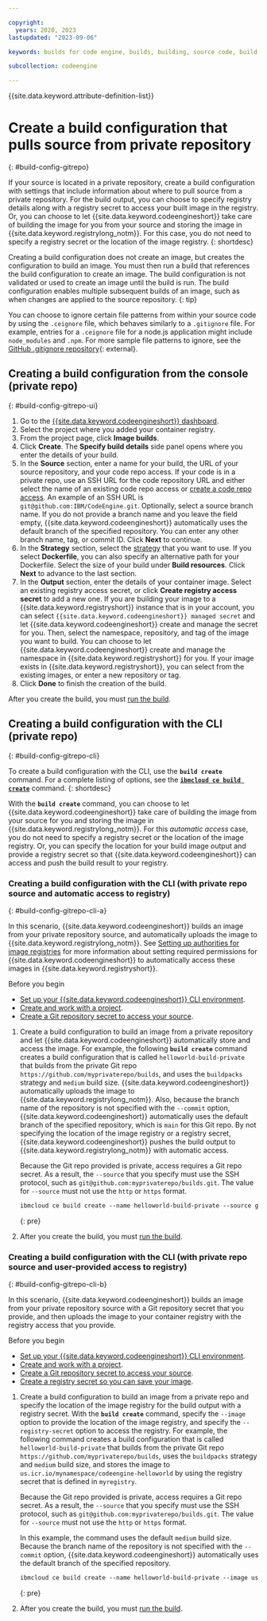 ```yaml
---

copyright:
  years: 2020, 2023
lastupdated: "2023-09-06"

keywords: builds for code engine, builds, building, source code, build run, application image builds for code engine, job image builds for code engine, container image builds with code engine, registry secret, registry access secret

subcollection: codeengine

---
```


{{site.data.keyword.attribute-definition-list}}

# Create a build configuration that pulls source from private repository
{: #build-config-gitrepo}

If your source is located in a private repository, create a build configuration with settings that include information about where to pull source from a private repository. For the build output, you can choose to specify registry details along with a registry secret to access your built image in the registry. Or, you can choose to let {{site.data.keyword.codeengineshort}} take care of building the image for you from your source and storing the image in {{site.data.keyword.registrylong_notm}}. For this case, you do not need to specify a registry secret or the location of the image registry.
{: shortdesc}

Creating a build configuration does not create an image, but creates the configuration to build an image. You must then run a build that references the build configuration to create an image. The build configuration is not validated or used to create an image until the build is run. The build configuration enables multiple subsequent builds of an image, such as when changes are applied to the source repository.
{: tip}

You can choose to ignore certain file patterns from within your source code by using the `.ceignore` file, which behaves similarly to a `.gitignore` file. For example, entries for a `.ceignore` file for a node.js application might include `node_modules` and `.npm`. For more sample file patterns to ignore, see the [GitHub .gitignore repository](https://github.com/github/gitignore){: external}.

## Creating a build configuration from the console (private repo)
{: #build-config-gitrepo-ui}

1. Go to the [{{site.data.keyword.codeengineshort}} dashboard](https://cloud.ibm.com/codeengine/overview).
2. Select the project where you added your container registry.
3. From the project page, click **Image builds**.
4. Click **Create**. The **Specify build details** side panel opens where you enter the details of your build.
5. In the **Source** section, enter a name for your build, the URL of your source repository, and your code repo access. If your code is in a private repo, use an SSH URL for the code repository URL and either select the name of an existing code repo access or [create a code repo access](/docs/codeengine?topic=codeengine-code-repositories). An example of an SSH URL is `git@github.com:IBM/CodeEngine.git`. Optionally, select a source branch name. If you do not provide a branch name and you leave the field empty, {{site.data.keyword.codeengineshort}} automatically uses the default branch of the specified repository. You can enter any other branch name, tag, or commit ID. Click **Next** to continue.
6. In the **Strategy** section, select the [strategy](/docs/codeengine?topic=codeengine-plan-build#build-strategy) that you want to use. If you select **Dockerfile**, you can also specify an alternative path for your Dockerfile. Select the size of your build under **Build resources**. Click **Next** to advance to the last section.
7. In the **Output** section, enter the details of your container image. Select an existing registry access secret, or click **Create registry access secret** to add a new one. If you are building your image to a {{site.data.keyword.registryshort}} instance that is in your account, you can select `{{site.data.keyword.codeengineshort}} managed secret` and let {{site.data.keyword.codeengineshort}} create and manage the secret for you. Then, select the namespace, repository, and tag of the image you want to build. You can choose to let {{site.data.keyword.codeengineshort}} create and manage the namespace in {{site.data.keyword.registryshort}} for you. If your image exists in {{site.data.keyword.registryshort}}, you can select from the existing images, or enter a new repository or tag.
8. Click **Done** to finish the creation of the build. 

After you create the build, you must [run the build](/docs/codeengine?topic=codeengine-build-run). 

## Creating a build configuration with the CLI (private repo)
{: #build-config-gitrepo-cli}

To create a build configuration with the CLI, use the **`build create`** command. For a complete listing of options, see the [**`ibmcloud ce build create`**](/docs/codeengine?topic=codeengine-cli#cli-build-create) command. 
{: shortdesc}

With the **`build create`** command, you can choose to let {{site.data.keyword.codeengineshort}} take care of building the image from your source for you and storing the image in {{site.data.keyword.registrylong_notm}}. For this *automatic access* case, you do not need to specify a registry secret or the location of the image registry. Or, you can specify the location for your build image output and provide a registry secret so that {{site.data.keyword.codeengineshort}} can access and push the build result to your registry. 

### Creating a build configuration with the CLI (with private repo source and automatic access to registry)
{: #build-config-gitrepo-cli-a}

In this scenario, {{site.data.keyword.codeengineshort}} builds an image from your private repository source, and automatically uploads the image to {{site.data.keyword.registrylong_notm}}. See [Setting up authorities for image registries](/docs/codeengine?topic=codeengine-add-registry#authorities-registry) for more information about setting required permissions for {{site.data.keyword.codeengineshort}} to automatically access these images in {{site.data.keyword.registryshort}}.

Before you begin

- [Set up your {{site.data.keyword.codeengineshort}} CLI environment](/docs/codeengine?topic=codeengine-install-cli).
- [Create and work with a project](/docs/codeengine?topic=codeengine-manage-project).
- [Create a Git repository secret to access your source](/docs/codeengine?topic=codeengine-code-repositories).


1. Create a build configuration to build an image from a private repository and let {{site.data.keyword.codeengineshort}} automatically store and access the image. For example, the following **`build create`** command creates a build configuration that is called `helloworld-build-private` that builds from the private Git repo `https://github.com/myprivaterepo/builds`, and uses the `buildpacks` strategy and `medium` build size. {{site.data.keyword.codeengineshort}} automatically uploads the image to {{site.data.keyword.registrylong_notm}}. Also, because the branch name of the repository is not specified with the `--commit` option, {{site.data.keyword.codeengineshort}} automatically uses the default branch of the specified repository, which is `main` for this Git repo. By not specifying the location of the image registry or a registry secret, {{site.data.keyword.codeengineshort}} pushes the build output to {{site.data.keyword.registrylong_notm}} with automatic access. 

    Because the Git repo provided is private, access requires a Git repo secret. As a result, the `--source` that you specify must use the SSH protocol, such as `git@github.com:myprivaterepo/builds.git`. The value for `--source` must not use the `http` or `https` format.

    ```txt
    ibmcloud ce build create --name helloworld-build-private --source git@github.com:myprivaterepo/builds.git --context-dir /hello --strategy buildpacks --git-repo-secret myrepo
    ```
    {: pre}

2. After you create the build, you must [run the build](/docs/codeengine?topic=codeengine-build-run). 


### Creating a build configuration with the CLI (with private repo source and user-provided access to registry) 
{: #build-config-gitrepo-cli-b}

In this scenario, {{site.data.keyword.codeengineshort}} builds an image from your private repository source with a Git repository secret that you provide, and then uploads the image to your container registry with the registry access that you provide. 

Before you begin

- [Set up your {{site.data.keyword.codeengineshort}} CLI environment](/docs/codeengine?topic=codeengine-install-cli).
- [Create and work with a project](/docs/codeengine?topic=codeengine-manage-project).
- [Create a Git repository secret to access your source](/docs/codeengine?topic=codeengine-code-repositories).
- [Create a registry secret so you can save your image](/docs/codeengine?topic=codeengine-add-registry).


1. Create a build configuration to build an image from a private repo and specify the location of the image registry for the build output with a registry secret. With the **`build create`** command, specify the `--image` option to provide the location of the image registry, and specify the `--registry-secret` option to access the registry. For example, the following command creates a build configuration that is called `helloworld-build-private` that builds from the private Git repo `https://github.com/myprivaterepo/builds`, uses the `buildpacks` strategy and `medium` build size, and stores the image to `us.icr.io/mynamespace/codeengine-helloworld` by using the registry secret that is defined in `myregistry`.

    Because the Git repo provided is private, access requires a Git repo secret. As a result, the `--source` that you specify must use the SSH protocol, such as `git@github.com:myprivaterepo/builds.git`. The value for `--source` must not use the `http` or `https` format.

    In this example, the command uses the default `medium` build size. Because the branch name of the repository is not specified with the `--commit` option, {{site.data.keyword.codeengineshort}} automatically uses the default branch of the specified repository.

    ```txt
    ibmcloud ce build create --name helloworld-build-private --image us.icr.io/mynamespace/codeengine-helloworld --registry-secret myregistry --source git@github.com:myprivaterepo/builds.git --context-dir /hello --strategy buildpacks --git-repo-secret myrepo
    ```
    {: pre}

2. After you create the build, you must [run the build](/docs/codeengine?topic=codeengine-build-run). 

